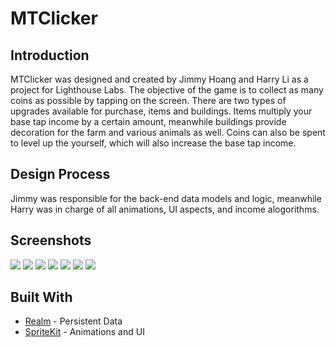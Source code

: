 # MTClicker

## Introduction
MTClicker was designed and created by Jimmy Hoang and Harry Li as a project for Lighthouse Labs.  The objective of the game
is to collect as many coins as possible by tapping on the screen.  There are two types of upgrades available for purchase, 
items and buildings.  Items multiply your base tap income by a certain amount, meanwhile buildings provide decoration for
the farm and various animals as well.  Coins can also be spent to level up the yourself, which will also increase the 
base tap income.

## Design Process
Jimmy was responsible for the back-end data models and logic, meanwhile Harry was in charge of all animations, UI aspects,
and income alogorithms.

## Screenshots
![](/screenshots/defaultscreen.png)
![](/screenshots/inventory.png)
![](/screenshots/purchaseitemconfirmation.png)
![](/screenshots/purchasebuildingconfirmation.png)
![](/screenshots/chickencoop.png)
![](/screenshots/levelup.png)
![](/screenshots/coins.png)

## Built With
* [Realm](https://github.com/realm/realm-cocoa/tree/master/RealmSwift) - Persistent Data
* [SpriteKit](https://developer.apple.com/spritekit/) - Animations and UI

